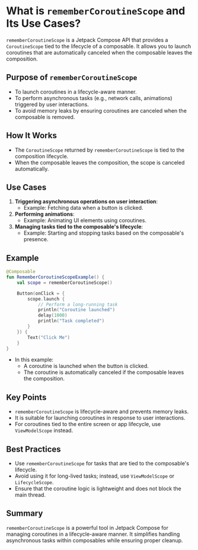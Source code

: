 # What is `rememberCoroutineScope` and Its Use Cases?

`rememberCoroutineScope` is a Jetpack Compose API that provides a `CoroutineScope` tied to the lifecycle of a composable. It allows you to launch coroutines that are automatically canceled when the composable leaves the composition.

## Purpose of `rememberCoroutineScope`
- To launch coroutines in a lifecycle-aware manner.
- To perform asynchronous tasks (e.g., network calls, animations) triggered by user interactions.
- To avoid memory leaks by ensuring coroutines are canceled when the composable is removed.

## How It Works
- The `CoroutineScope` returned by `rememberCoroutineScope` is tied to the composition lifecycle.
- When the composable leaves the composition, the scope is canceled automatically.

## Use Cases
1. **Triggering asynchronous operations on user interaction**:
   - Example: Fetching data when a button is clicked.
2. **Performing animations**:
   - Example: Animating UI elements using coroutines.
3. **Managing tasks tied to the composable's lifecycle**:
   - Example: Starting and stopping tasks based on the composable's presence.

## Example
```kotlin
@Composable
fun RememberCoroutineScopeExample() {
    val scope = rememberCoroutineScope()

    Button(onClick = {
        scope.launch {
            // Perform a long-running task
            println("Coroutine launched")
            delay(1000)
            println("Task completed")
        }
    }) {
        Text("Click Me")
    }
}
```
- In this example:
  - A coroutine is launched when the button is clicked.
  - The coroutine is automatically canceled if the composable leaves the composition.

## Key Points
- `rememberCoroutineScope` is lifecycle-aware and prevents memory leaks.
- It is suitable for launching coroutines in response to user interactions.
- For coroutines tied to the entire screen or app lifecycle, use `ViewModelScope` instead.

## Best Practices
- Use `rememberCoroutineScope` for tasks that are tied to the composable's lifecycle.
- Avoid using it for long-lived tasks; instead, use `ViewModelScope` or `LifecycleScope`.
- Ensure that the coroutine logic is lightweight and does not block the main thread.

## Summary
`rememberCoroutineScope` is a powerful tool in Jetpack Compose for managing coroutines in a lifecycle-aware manner. It simplifies handling asynchronous tasks within composables while ensuring proper cleanup.
